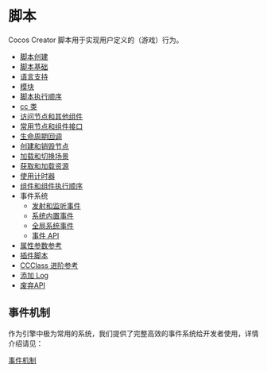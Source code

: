 
# 脚本

Cocos Creator 脚本用于实现用户定义的（游戏）行为。

- [脚本创建](./setup.md)
- [脚本基础](./basic.md)
- [语言支持](./language-support.md)
- [模块](./modules/index.md)
- [脚本执行顺序](./execution-order-general.md)
- [cc 类](./ccclass.md)
- [访问节点和其他组件](./access-node-component.md)
- [常用节点和组件接口](./basic-node-api.md)
- [生命周期回调](./life-cycle-callbacks.md)
- [创建和销毁节点](./create-destroy.md)
- [加载和切换场景](./scene-managing.md)
- [获取和加载资源](./load-assets.md)
- [使用计时器](./scheduler.md)
- [组件和组件执行顺序](./component.md)
- 事件系统
  - [发射和监听事件](engine/event/event-emit.md)
  - [系统内置事件](engine/event/event-builtin.md)
  - [全局系统事件](engine/event/event-input.md)
  - [事件 API](engine/event/event-api.md)
- [属性参数参考](./reference/attributes.md)
- [插件脚本](./external-scripts.md)
- [CCClass 进阶参考](./ccclass.md)
- [添加 Log](./log.md)
- [废弃API](./deprecated.md)

## 事件机制

作为引擎中极为常用的系统，我们提供了完整高效的事件系统给开发者使用，详情介绍请见：

 [事件机制](../engine/event/index.md)
